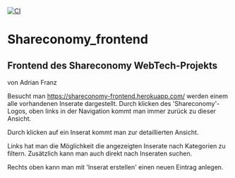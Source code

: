 [![CI](https://github.com/sewism/Shareconomy_frontend/actions/workflows/ci.yml/badge.svg)](https://github.com/sewism/Shareconomy_frontend/actions/workflows/ci.yml)
# Shareconomy_frontend

## Frontend des Shareconomy WebTech-Projekts
von Adrian Franz

Besucht man https://shareconomy-frontend.herokuapp.com/ werden einem alle vorhandenen
Inserate dargestellt. Durch klicken des 'Shareconomy'-Logos, oben links in der Navigation
kommt man immer zurück zu dieser Ansicht.

Durch klicken auf ein Inserat kommt man zur detaillierten Ansicht.

Links hat man die Möglichkeit die angezeigten Inserate nach Kategorien zu filtern.
Zusätzlich kann man auch direkt nach Inseraten suchen.

Rechts oben kann man mit 'Inserat erstellen' einen neuen Eintrag anlegen.

